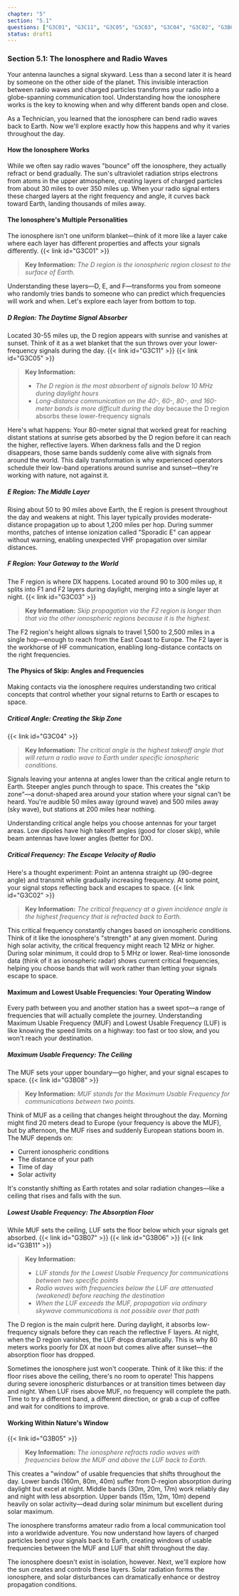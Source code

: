 ```yaml
---
chapter: "5"
section: "5.1"
questions: ["G3C01", "G3C11", "G3C05", "G3C03", "G3C04", "G3C02", "G3B08", "G3B07", "G3B06", "G3B11", "G3B05"]
status: draft1
---
```


### Section 5.1: The Ionosphere and Radio Waves

Your antenna launches a signal skyward. Less than a second later it is heard by someone on the other side of the planet. This invisible interaction between radio waves and charged particles transforms your radio into a globe-spanning communication tool. Understanding how the ionosphere works is the key to knowing when and why different bands open and close.

As a Technician, you learned that the ionosphere can bend radio waves back to Earth. Now we'll explore exactly how this happens and why it varies throughout the day.

#### How the Ionosphere Works

While we often say radio waves "bounce" off the ionosphere, they actually refract or bend gradually. The sun's ultraviolet radiation strips electrons from atoms in the upper atmosphere, creating layers of charged particles from about 30 miles to over 350 miles up. When your radio signal enters these charged layers at the right frequency and angle, it curves back toward Earth, landing thousands of miles away.

#### The Ionosphere's Multiple Personalities

The ionosphere isn't one uniform blanket—think of it more like a layer cake where each layer has different properties and affects your signals differently. {{< link id="G3C01" >}}

> **Key Information:** *The D region is the ionospheric region closest to the surface of Earth.*

Understanding these layers—D, E, and F—transforms you from someone who randomly tries bands to someone who can predict which frequencies will work and when. Let's explore each layer from bottom to top.

##### D Region: The Daytime Signal Absorber

Located 30-55 miles up, the D region appears with sunrise and vanishes at sunset. Think of it as a wet blanket that the sun throws over your lower-frequency signals during the day. {{< link id="G3C11" >}} {{< link id="G3C05" >}}

> **Key Information:** 
> - *The D region is the most absorbent of signals below 10 MHz during daylight hours*
> - *Long-distance communication on the 40-, 60-, 80-, and 160-meter bands is more difficult during the day* because the D region absorbs these lower-frequency signals

Here's what happens: Your 80-meter signal that worked great for reaching distant stations at sunrise gets absorbed by the D region before it can reach the higher, reflective layers. When darkness falls and the D region disappears, those same bands suddenly come alive with signals from around the world. This daily transformation is why experienced operators schedule their low-band operations around sunrise and sunset—they're working with nature, not against it.

##### E Region: The Middle Layer

Rising about 50 to 90 miles above Earth, the E region is present throughout the day and weakens at night. This layer typically provides moderate-distance propagation up to about 1,200 miles per hop. During summer months, patches of intense ionization called "Sporadic E" can appear without warning, enabling unexpected VHF propagation over similar distances.

##### F Region: Your Gateway to the World

The F region is where DX happens. Located around 90 to 300 miles up, it splits into F1 and F2 layers during daylight, merging into a single layer at night. {{< link id="G3C03" >}}

> **Key Information:** *Skip propagation via the F2 region is longer than that via the other ionospheric regions because it is the highest.*

The F2 region's height allows signals to travel 1,500 to 2,500 miles in a single hop—enough to reach from the East Coast to Europe. The F2 layer is the workhorse of HF communication, enabling long-distance contacts on the right frequencies.

#### The Physics of Skip: Angles and Frequencies

Making contacts via the ionosphere requires understanding two critical concepts that control whether your signal returns to Earth or escapes to space.

##### Critical Angle: Creating the Skip Zone

{{< link id="G3C04" >}}

> **Key Information:** *The critical angle is the highest takeoff angle that will return a radio wave to Earth under specific ionospheric conditions.*

Signals leaving your antenna at angles lower than the critical angle return to Earth. Steeper angles punch through to space. This creates the "skip zone"—a donut-shaped area around your station where your signal can't be heard. You're audible 50 miles away (ground wave) and 500 miles away (sky wave), but stations at 200 miles hear nothing.

Understanding critical angle helps you choose antennas for your target areas. Low dipoles have high takeoff angles (good for closer skip), while beam antennas have lower angles (better for DX).

##### Critical Frequency: The Escape Velocity of Radio

Here's a thought experiment: Point an antenna straight up (90-degree angle) and transmit while gradually increasing frequency. At some point, your signal stops reflecting back and escapes to space. {{< link id="G3C02" >}}

> **Key Information:** *The critical frequency at a given incidence angle is the highest frequency that is refracted back to Earth.*

This critical frequency constantly changes based on ionospheric conditions. Think of it like the ionosphere's "strength" at any given moment. During high solar activity, the critical frequency might reach 12 MHz or higher. During solar minimum, it could drop to 5 MHz or lower. Real-time ionosonde data (think of it as ionospheric radar) shows current critical frequencies, helping you choose bands that will work rather than letting your signals escape to space.

#### Maximum and Lowest Usable Frequencies: Your Operating Window

Every path between you and another station has a sweet spot—a range of frequencies that will actually complete the journey. Understanding Maximum Usable Frequency (MUF) and Lowest Usable Frequency (LUF) is like knowing the speed limits on a highway: too fast or too slow, and you won't reach your destination.

##### Maximum Usable Frequency: The Ceiling

The MUF sets your upper boundary—go higher, and your signal escapes to space. {{< link id="G3B08" >}}

> **Key Information:** *MUF stands for the Maximum Usable Frequency for communications between two points.*

Think of MUF as a ceiling that changes height throughout the day. Morning might find 20 meters dead to Europe (your frequency is above the MUF), but by afternoon, the MUF rises and suddenly European stations boom in. The MUF depends on:
- Current ionospheric conditions
- The distance of your path
- Time of day
- Solar activity

It's constantly shifting as Earth rotates and solar radiation changes—like a ceiling that rises and falls with the sun.

##### Lowest Usable Frequency: The Absorption Floor

While MUF sets the ceiling, LUF sets the floor below which your signals get absorbed. {{< link id="G3B07" >}} {{< link id="G3B06" >}} {{< link id="G3B11" >}}

> **Key Information:** 
> - *LUF stands for the Lowest Usable Frequency for communications between two specific points*
> - *Radio waves with frequencies below the LUF are attenuated (weakened) before reaching the destination*
> - *When the LUF exceeds the MUF, propagation via ordinary skywave communications is not possible over that path*

The D region is the main culprit here. During daylight, it absorbs low-frequency signals before they can reach the reflective F layers. At night, when the D region vanishes, the LUF drops dramatically. This is why 80 meters works poorly for DX at noon but comes alive after sunset—the absorption floor has dropped.

Sometimes the ionosphere just won't cooperate. Think of it like this: if the floor rises above the ceiling, there's no room to operate! This happens during severe ionospheric disturbances or at transition times between day and night. When LUF rises above MUF, no frequency will complete the path. Time to try a different band, a different direction, or grab a cup of coffee and wait for conditions to improve.

#### Working Within Nature's Window

{{< link id="G3B05" >}}

> **Key Information:** *The ionosphere refracts radio waves with frequencies below the MUF and above the LUF back to Earth.*

This creates a "window" of usable frequencies that shifts throughout the day. Lower bands (160m, 80m, 40m) suffer from D-region absorption during daylight but excel at night. Middle bands (30m, 20m, 17m) work reliably day and night with less absorption. Upper bands (15m, 12m, 10m) depend heavily on solar activity—dead during solar minimum but excellent during solar maximum.

The ionosphere transforms amateur radio from a local communication tool into a worldwide adventure. You now understand how layers of charged particles bend your signals back to Earth, creating windows of usable frequencies between the MUF and LUF that shift throughout the day.

The ionosphere doesn't exist in isolation, however. Next, we'll explore how the sun creates and controls these layers. Solar radiation forms the ionosphere, and solar disturbances can dramatically enhance or destroy propagation conditions.
